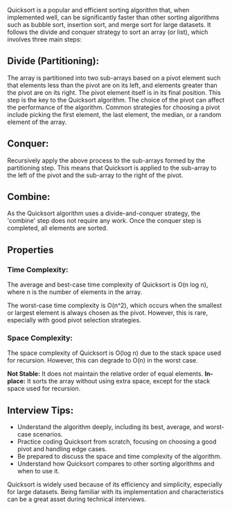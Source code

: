 Quicksort is a popular and efficient sorting algorithm that, when implemented well, can be significantly faster than other sorting algorithms such as bubble sort, insertion sort, and merge sort for large datasets. It follows the divide and conquer strategy to sort an array (or list), which involves three main steps:

## Divide (Partitioning): 

The array is partitioned into two sub-arrays based on a pivot element such that elements less than the pivot are on its left, and elements greater than the pivot are on its right. The pivot element itself is in its final position. This step is the key to the Quicksort algorithm. The choice of the pivot can affect the performance of the algorithm. Common strategies for choosing a pivot include picking the first element, the last element, the median, or a random element of the array.

## Conquer: 

Recursively apply the above process to the sub-arrays formed by the partitioning step. This means that Quicksort is applied to the sub-array to the left of the pivot and the sub-array to the right of the pivot.

## Combine: 

As the Quicksort algorithm uses a divide-and-conquer strategy, the 'combine' step does not require any work. Once the conquer step is completed, all elements are sorted.

## Properties

### Time Complexity: 

The average and best-case time complexity of Quicksort is O(n log n), where n is the number of elements in the array. 

The worst-case time complexity is O(n^2), which occurs when the smallest or largest element is always chosen as the pivot. However, this is rare, especially with good pivot selection strategies.

### Space Complexity:

The space complexity of Quicksort is O(log n) due to the stack space used for recursion. However, this can degrade to O(n) in the worst case.

**Not Stable:** It does not maintain the relative order of equal elements.
**In-place:** It sorts the array without using extra space, except for the stack space used for recursion.

## Interview Tips:

- Understand the algorithm deeply, including its best, average, and worst-case scenarios.
- Practice coding Quicksort from scratch, focusing on choosing a good pivot and handling edge cases.
- Be prepared to discuss the space and time complexity of the algorithm.
- Understand how Quicksort compares to other sorting algorithms and when to use it.

Quicksort is widely used because of its efficiency and simplicity, especially for large datasets. Being familiar with its implementation and characteristics can be a great asset during technical interviews.

